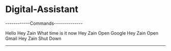 # Digital-Assistant

------------Commands--------------

Hello
Hey Zain What time is it now
Hey Zain Open Google
Hey Zain Open Gmail
Hey Zain Shut Down

----------------------------------
